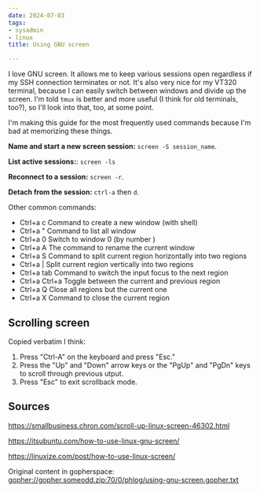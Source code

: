 ```yaml
---
date: 2024-07-03
tags:
- sysadmin
- linux
title: Using GNU screen

---
```




I love GNU screen. It allows me to keep various sessions open regardless if my
SSH connection terminates or not. It's also very nice for my VT320 terminal,
because I can easily switch between windows and divide up the screen. I'm told
`tmux` is better and more useful (I think for old terminals, too?), so I'll
look into that, too, at some point.

I'm making this guide for the most frequently used commands because I'm bad at
memorizing these things.

**Name and start a new screen session:** `screen -S session_name`.

**List active sessions:**: `screen -ls`

**Reconnect to a session:** `screen -r`.

**Detach from the session:** `ctrl-a` then `d`.

Other common commands:

* Ctrl+a c Command to create a new window (with shell)
* Ctrl+a " Command to list all window
* Ctrl+a 0 Switch to window 0 (by number )
* Ctrl+a A The command to rename the current window
* Ctrl+a S Command to split current region horizontally into two regions
* Ctrl+a | Split current region vertically into two regions
* Ctrl+a tab Command to switch the input focus to the next region
* Ctrl+a Ctrl+a Toggle between the current and previous region
* Ctrl+a Q Close all regions but the current one
* Ctrl+a X Command to close the current region

## Scrolling screen

Copied verbatim I think:

  1. Press "Ctrl-A" on the keyboard and press "Esc."
  1. Press the "Up" and "Down" arrow keys or the "PgUp" and "PgDn" keys to scroll through previous utput.
  1. Press "Esc" to exit scrollback mode.

## Sources

https://smallbusiness.chron.com/scroll-up-linux-screen-46302.html

https://itsubuntu.com/how-to-use-linux-gnu-screen/

https://linuxize.com/post/how-to-use-linux-screen/

Original content in gopherspace: [gopher://gopher.someodd.zip:70/0/phlog/using-gnu-screen.gopher.txt](gopher://gopher.someodd.zip:70/0/phlog/using-gnu-screen.gopher.txt)
